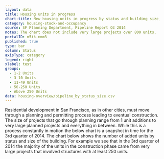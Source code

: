 ```yaml
---
layout: data
title: Housing units in progress
chart-title: New housing units in progress by status and building size, 2014 Q3
category: housing-stock-and-occupancy
source: SF Planning Department, Pipeline Report Q3 2014
notes: The chart does not include very large projects over 800 units.
portalID: n5ik-nmm3
published: true
type: bar
column: Status
axisType: category
legend: right
xlabel: test
groups:
  - 1-2 Units
  - 3-10 Units
  - 11-49 Units
  - 50-250 Units
  - Above 250 Units
data: housing-overview/pipeline_by_status_size.csv
---
```

Residential development in San Francisco, as in other cities, must move through a planning and permitting process leading to eventual construction.  The size of projects that go through planning range from 1 unit additions to very large planned projects and everything in between. While this is a process constantly in motion the below chart is a snapshot in time for the 3rd quarter of 2014.  The chart below shows the number of added units by status and size of the building.  For example we see that in the 3rd quarter of 2014 the majority of the units in the construction phase came from very large projects that involved structures with at least 250 units. 
